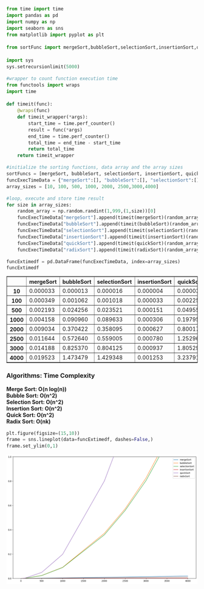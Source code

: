 ```python
from time import time   
import pandas as pd
import numpy as np
import seaborn as sns
from matplotlib import pyplot as plt

from sortFunc import mergeSort,bubbleSort,selectionSort,insertionSort,quickSort,radixSort

import sys
sys.setrecursionlimit(5000)
```


```python
#wrapper to count function execution time
from functools import wraps
import time

def timeit(func):
    @wraps(func)
    def timeit_wrapper(*args):
        start_time = time.perf_counter()
        result = func(*args)
        end_time = time.perf_counter()
        total_time = end_time - start_time
        return total_time
    return timeit_wrapper
```


```python
#initialize the sorting functions, data array and the array sizes
sortFuncs = [mergeSort, bubbleSort, selectionSort, insertionSort, quickSort]
funcExecTimeData = {"mergeSort":[], "bubbleSort":[], "selectionSort":[], "insertionSort":[], "quickSort":[], "radixSort":[]}
array_sizes = [10, 100, 500, 1000, 2000, 2500,3000,4000]
```


```python
#loop, execute and store time result
for size in array_sizes:
    random_array = np.random.randint(1,999,(1,size))[0]
    funcExecTimeData["mergeSort"].append(timeit(mergeSort)(random_array,0,size-1))
    funcExecTimeData["bubbleSort"].append(timeit(bubbleSort)(random_array))
    funcExecTimeData["selectionSort"].append(timeit(selectionSort)(random_array))
    funcExecTimeData["insertionSort"].append(timeit(insertionSort)(random_array))
    funcExecTimeData["quickSort"].append(timeit(quickSort)(random_array,0, size-1))
    funcExecTimeData["radixSort"].append(timeit(radixSort)(random_array))

```


```python
funcExtimedf = pd.DataFrame(funcExecTimeData, index=array_sizes)
funcExtimedf
```

<table border="1" class="dataframe">
  <thead>
    <tr style="text-align: right;">
      <th></th>
      <th>mergeSort</th>
      <th>bubbleSort</th>
      <th>selectionSort</th>
      <th>insertionSort</th>
      <th>quickSort</th>
      <th>radixSort</th>
    </tr>
  </thead>
  <tbody>
    <tr>
      <th>10</th>
      <td>0.000033</td>
      <td>0.000013</td>
      <td>0.000016</td>
      <td>0.000004</td>
      <td>0.000036</td>
      <td>0.000046</td>
    </tr>
    <tr>
      <th>100</th>
      <td>0.000349</td>
      <td>0.001062</td>
      <td>0.001018</td>
      <td>0.000033</td>
      <td>0.002253</td>
      <td>0.000653</td>
    </tr>
    <tr>
      <th>500</th>
      <td>0.002193</td>
      <td>0.024256</td>
      <td>0.023521</td>
      <td>0.000151</td>
      <td>0.049557</td>
      <td>0.001255</td>
    </tr>
    <tr>
      <th>1000</th>
      <td>0.004158</td>
      <td>0.090960</td>
      <td>0.089633</td>
      <td>0.000306</td>
      <td>0.197953</td>
      <td>0.002512</td>
    </tr>
    <tr>
      <th>2000</th>
      <td>0.009034</td>
      <td>0.370422</td>
      <td>0.358095</td>
      <td>0.000627</td>
      <td>0.800171</td>
      <td>0.005073</td>
    </tr>
    <tr>
      <th>2500</th>
      <td>0.011644</td>
      <td>0.572640</td>
      <td>0.559005</td>
      <td>0.000780</td>
      <td>1.252967</td>
      <td>0.006367</td>
    </tr>
    <tr>
      <th>3000</th>
      <td>0.014188</td>
      <td>0.825370</td>
      <td>0.804125</td>
      <td>0.000937</td>
      <td>1.805299</td>
      <td>0.007527</td>
    </tr>
    <tr>
      <th>4000</th>
      <td>0.019523</td>
      <td>1.473479</td>
      <td>1.429348</td>
      <td>0.001253</td>
      <td>3.237911</td>
      <td>0.010086</td>
    </tr>
  </tbody>
</table>
</div>
<div>
    <h3>Algorithms: Time Complexity</h3>
    <b>Merge Sort: 	O(n log(n)) </b></br>
    <b>Bubble Sort: 	O(n^2)	 </b></br>
    <b>Selection Sort: 	O(n^2)	</b></br>
    <b>Insertion Sort: 	O(n^2)	 </b></br>
    <b>Quick Sort: 	O(n^2) </b></br>
    <b>Radix Sort: 	O(nk) </b></br>


</div>



```python
plt.figure(figsize=(15,10))
frame = sns.lineplot(data=funcExtimedf, dashes=False,)
frame.set_ylim(0,1)
```

    
![png](bechmarkChart.png)
    

